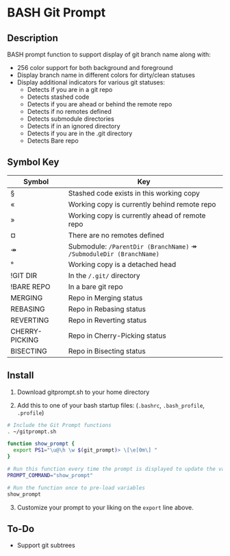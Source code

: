 # BASH Git Prompt

## Description

BASH prompt function to support display of git branch name along with:
- 256 color support for both background and foreground
- Display branch name in different colors for dirty/clean statuses
- Display additional indicators for various git statuses:
  - Detects if you are in a git repo
  - Detects stashed code
  - Detects if you are ahead or behind the remote repo
  - Detects if no remotes defined
  - Detects submodule directories
  - Detects if in an ignored directory
  - Detects if you are in the .git directory
  - Detects Bare repo



## Symbol Key

| Symbol         | Key                                                                 |
|----------------|---------------------------------------------------------------------|
| §              | Stashed code exists in this working copy                            |
| «              | Working copy is currently behind remote repo                        |
| »              | Working copy is currently ahead of remote repo                      |
| ¤              | There are no remotes defined                                        |
| ↠              | Submodule: `/ParentDir (BranchName)` ↠ `/SubmoduleDir (BranchName)` |
| °              | Working copy is a detached head                                     |
| !GIT DIR       | In the `/.git/` directory                                           |
| !BARE REPO     | In a bare git repo                                                  |
| MERGING        | Repo in Merging status                                              |
| REBASING       | Repo in Rebasing status                                             |
| REVERTING      | Repo in Reverting status                                            |
| CHERRY-PICKING | Repo in Cherry-Picking status                                       |
| BISECTING      | Repo in Bisecting status                                            |



## Install

1) Download gitprompt.sh to your home directory

2) Add this to one of your bash startup files: (`.bashrc`, `.bash_profile`, `.profile`)

```bash
# Include the Git Prompt functions
. ~/gitprompt.sh

function show_prompt {
  export PS1="\u@\h \w $(git_prompt)> \[\e[0m\] "
}

# Run this function every time the prompt is displayed to update the variables
PROMPT_COMMAND="show_prompt"

# Run the function once to pre-load variables
show_prompt
```

3) Customize your prompt to your liking on the `export` line above.



## To-Do

- Support git subtrees
